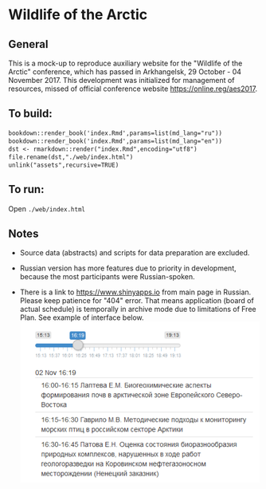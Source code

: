 # Wildlife of the Arctic

## General
This is a mock-up to reproduce auxiliary website for the "Wildlife of the Arctic" conference,
which has passed in Arkhangelsk, 29 October - 04 November 2017.
This development was initialized for management of resources,
missed of official conference website https://online.reg/aes2017.

## To build:

```
bookdown::render_book('index.Rmd',params=list(md_lang="ru"))
bookdown::render_book('index.Rmd',params=list(md_lang="en"))
dst <- rmarkdown::render("index.Rmd",encoding="utf8")
file.rename(dst,"./web/index.html")
unlink("assets",recursive=TRUE)
```

## To run:

Open `./web/index.html`

## Notes

+ Source data (abstracts) and scripts for data preparation are excluded.

+ Russian version has more features due to priority in development, because the most participants were Russian-spoken.

+ There is a link to https://www.shinyapps.io from main page in Russian. Please keep patience for "404" error.
That means application (board of actual schedule) is temporally in archive mode due to limitations of Free Plan.
See example of interface below.
![](board-example.png)

